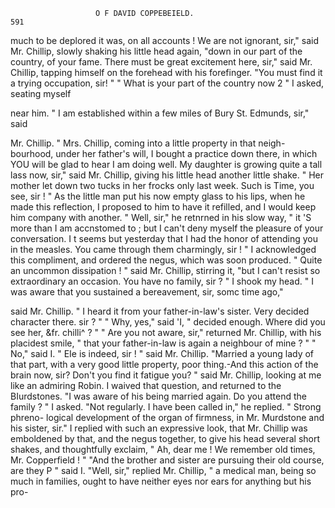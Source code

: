                       O F DAVID COPPEBEIELD.                            591
 much to be deplored it was, on all accounts ! We are not ignorant, sir,"
 said Mr. Chillip, slowly shaking his little head again, "down in our part
of the country, of your fame. There must be great excitement here, sir,"
 said Mr. Chillip, tapping himself on the forehead with his forefinger.
 "You must find it a trying occupation, sir! "
    " What is your part of the country now 2 " I asked, seating myself

near him.
    " I am established within a few miles of Bury St. Edmunds, sir," said

Mr. Chillip. " Mrs. Chillip, coming into a little property in that neigh-
bourhood, under her father's will, I bought a practice down there, in which
YOU will be glad to hear I am doing well.      My daughter is growing quite
a tall lass now, sir," said Mr. Chillip, giving his little head another little
shake. " Her mother let down two tucks in her frocks only last week.
Such is Time, you see, sir ! "
    As the little man put his now empty glass to his lips, when he made
this reflection, I proposed to him to have it refilled, and I would keep him
company with another. " Well, sir," he retnrned in his slow way, " it 'S
more than I am accnstomed to ; but I can't deny myself the pleasure of
your conversation. I t seems but yesterday that I had the honor of
attending you in the measles. You came through them charmingly, sir ! "
   I acknowledged this compliment, and ordered the negus, which was
soon produced. " Quite an uncommon dissipation ! " said Mr. Chillip,
stirring it, "but I can't resist so extraordinary an occasion. You have
no family, sir ? "
    I shook my head.
    " I was aware that you sustained a bereavement, sir, somc time ago,"

said Mr. Chillip. " I heard it from your father-in-law's sister. Very
decided character there. sir ? "
    " Why, yes," said 'I, " decided enough. Where did you see her,
&fr. chilli^ ? "
    " Are you not aware, sir," returned Mr. Chillip, with his placidest
smile, " that your father-in-law is again a neighbour of mine ? "
    " No," said I.
    " EIe is indeed, sir ! " said Mr. Chillip. "Married a young lady of that
part, with a very good little property, poor thing.-And this action of
the brain now, sir? Don't you find it fatigue you? " said Mr. Chillip,
looking at me like an admiring Robin.
    I waived that question, and returned to the BIurdstones. "I was aware
of his being married again. Do you attend the family ? " I asked.
    "Not regularly. I have been called in," he replied. " Strong phreno-
logical development of the organ of firmness, in Mr. Murdstone and his
sister, sir."
    I replied with such an expressive look, that Mr. Chillip was emboldened
by that, and the negus together, to give his head several short shakes,
and thoughtfully exclaim, " Ah, dear me ! We remember old times, Mr.
Copperfield ! "
    "And the brother and sister are pursuing their old course, are they P "
said I.
    "Well, sir," replied Mr. Chillip, " a medical man, being so much in
families, ought to have neither eyes nor ears for anything but his pro-
